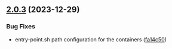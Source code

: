 ## [2.0.3](https://github.com/xosnrdev/carai-api/compare/v2.0.2...v2.0.3) (2023-12-29)


### Bug Fixes

* entry-point.sh path configuration for the containers ([fa14c50](https://github.com/xosnrdev/carai-api/commit/fa14c50fa2e288e078266fc2737068e4f585adca))




